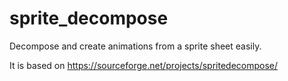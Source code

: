 # sprite_decompose
Decompose and create animations from a sprite sheet easily.

It is based on https://sourceforge.net/projects/spritedecompose/
